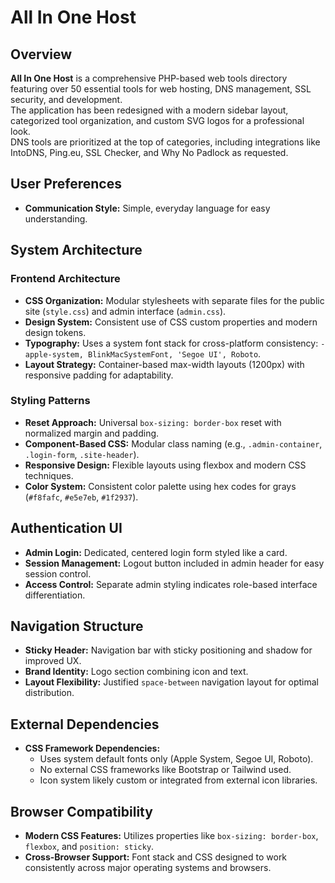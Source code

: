 # All In One Host

## Overview
**All In One Host** is a comprehensive PHP-based web tools directory featuring over 50 essential tools for web hosting, DNS management, SSL security, and development.  
The application has been redesigned with a modern sidebar layout, categorized tool organization, and custom SVG logos for a professional look.  
DNS tools are prioritized at the top of categories, including integrations like IntoDNS, Ping.eu, SSL Checker, and Why No Padlock as requested.

## User Preferences
- **Communication Style:** Simple, everyday language for easy understanding.

## System Architecture

### Frontend Architecture
- **CSS Organization:** Modular stylesheets with separate files for the public site (`style.css`) and admin interface (`admin.css`).
- **Design System:** Consistent use of CSS custom properties and modern design tokens.
- **Typography:** Uses a system font stack for cross-platform consistency: `-apple-system, BlinkMacSystemFont, 'Segoe UI', Roboto`.
- **Layout Strategy:** Container-based max-width layouts (1200px) with responsive padding for adaptability.

### Styling Patterns
- **Reset Approach:** Universal `box-sizing: border-box` reset with normalized margin and padding.
- **Component-Based CSS:** Modular class naming (e.g., `.admin-container`, `.login-form`, `.site-header`).
- **Responsive Design:** Flexible layouts using flexbox and modern CSS techniques.
- **Color System:** Consistent color palette using hex codes for grays (`#f8fafc`, `#e5e7eb`, `#1f2937`).

## Authentication UI
- **Admin Login:** Dedicated, centered login form styled like a card.
- **Session Management:** Logout button included in admin header for easy session control.
- **Access Control:** Separate admin styling indicates role-based interface differentiation.

## Navigation Structure
- **Sticky Header:** Navigation bar with sticky positioning and shadow for improved UX.
- **Brand Identity:** Logo section combining icon and text.
- **Layout Flexibility:** Justified `space-between` navigation layout for optimal distribution.

## External Dependencies
- **CSS Framework Dependencies:**  
  - Uses system default fonts only (Apple System, Segoe UI, Roboto).  
  - No external CSS frameworks like Bootstrap or Tailwind used.  
  - Icon system likely custom or integrated from external icon libraries.

## Browser Compatibility
- **Modern CSS Features:** Utilizes properties like `box-sizing: border-box`, `flexbox`, and `position: sticky`.
- **Cross-Browser Support:** Font stack and CSS designed to work consistently across major operating systems and browsers.
